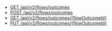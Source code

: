* [GET /api/v2/flows/outcomes](https://developer.genesys.cloud/routing/architect/#get-api-v2-flows-outcomes)
* [POST /api/v2/flows/outcomes](https://developer.genesys.cloud/routing/architect/#post-api-v2-flows-outcomes)
* [GET /api/v2/flows/outcomes/{flowOutcomeId}](https://developer.genesys.cloud/routing/architect/#get-api-v2-flows-outcomes--flowOutcomeId-)
* [PUT /api/v2/flows/outcomes/{flowOutcomeId}](https://developer.genesys.cloud/routing/architect/#put-api-v2-flows-outcomes--flowOutcomeId-)